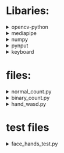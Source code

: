 # Libaries:
<details>
<summary>opencv-python</summary>

### Open Computer Vision
A computer vision library used for all sorts of things
I use it to read the camera frame-by-frame

#### download command
```
pip install opencv-python
```
</details>

<details>
<summary>mediapipe</summary>

### mediapipe
Mediapipe provides pre-trained models for human posture estimation and when used with opencv it can be used for
live estimation.

#### download command
```
pip install mediapipe
```


</details>

<details>
<summary>numpy</summary>

### numpy
I don't know much about it but I used it to create empty windows I can put my mediapipe things in without the real stuff.

#### download command (but its one of the default libraries.)
```
pip install numpy
```

</details>

<details>
<summary>pynput</summary>

### Pynput
A python library used to simulate things like mouse and keyboard clicks

i used this for the hand_wasd.py file to simulate the WASD keys when a certain gesture is applied

#### download command
```
pip install pynput
```
</details>

<details>
<summary>keyboard</summary>

### Pynput
similar to pynput.

i used this for the volume.py program to simulate the volume up and down.

#### download command
```
pip install keyboard
```
</details>




# files:

<details>
<summary>normal_count.py</summary>

## normal_count.py:
it counts the ammount of fingers raised, works with both hands

</details>

<details>
<summary>binary_count.py</summary>

## binary_count.py:
counts the binary of fingers, if thumb and ring is up, the decimal value is 9.

#### If you do not know how to count binary on your fingers, here's a [video](https://www.youtube.com/watch?v=XKpWSKjdv4U).

</details>

<details>
<summary>hand_wasd.py</summary>

## hand_wasd.py
It uses hand gestures to play games that incorporate the WASD control scheme

#### the hand gestures of the left hand will appear right from the camera's prespective, so, keep that in mind.

<details>
<summary>pictures of hand gestures</summary>


- left hand right
![](https://cdn.discordapp.com/attachments/1265341827930652703/1266058606298796136/image.png?ex=66a3c475&is=66a272f5&hm=0cb50f742432dff2b35b2b10b461032deea0f359e9c709bf2648d94046551cc3&)
- left hand up
![](https://cdn.discordapp.com/attachments/1265341827930652703/1266058759604797450/image.png?ex=66a3c49a&is=66a2731a&hm=d770bfc5f89329e8be07b5fd44d0025bb3caa71128bfb36fdd2c7d3295bf3fd7&)
- left hand left
![](https://cdn.discordapp.com/attachments/1265341827930652703/1266058850306363472/image.png?ex=66a3c4b0&is=66a27330&hm=4ea4da6379ca7dc2054b14af1f65400a19768180ccf4010859733f5d047785fb&)
- left hand down
![](https://cdn.discordapp.com/attachments/1265341827930652703/1266058944229412934/image.png?ex=66a3c4c6&is=66a27346&hm=9fe1e6003cc1ba7048836fc4a3a68f7aadbaaf76b933a6130a1e3a6b43caddf8&)

###  \\/\\/\\/\\/\\/

## for the right hand, the thumb and the pinky is switched

- right hand left
![](https://cdn.discordapp.com/attachments/1265341827930652703/1266059157975601384/image.png?ex=66a3c4f9&is=66a27379&hm=ed7974f495b65cf43fe5b265c97b2b5ce3421b9c965eb3cb3818c26d87c59c2d&)
- right hand right
![](https://cdn.discordapp.com/attachments/1265341827930652703/1266059279165816842/image.png?ex=66a3c516&is=66a27396&hm=e964b27732770f9626966751c5468fc987b5f2299a85530a8c97c9ff5853b0fd&)

</details>
</details>

# test files

<details>
<summary>face_hands_test.py</summary>

## face_hands_test.py
a test for face mesh with hand estimation

<details>
